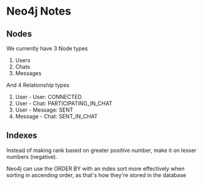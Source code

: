 # Neo4j Notes

## Nodes

We currently have 3 Node types
 1. Users
 2. Chats
 3. Messages

And 4 Relationship types

1. User - User: CONNECTED
2. User - Chat: PARTICIPATING_IN_CHAT
3. User - Message: SENT
4. Message - Chat: SENT_IN_CHAT


## Indexes

Instead of making rank based on greater positive number, make it on lesser numbers (negative). 

Neo4j can use the ORDER BY with an index sort more effectively when sorting in ascending order, as that's how they're stored in the database